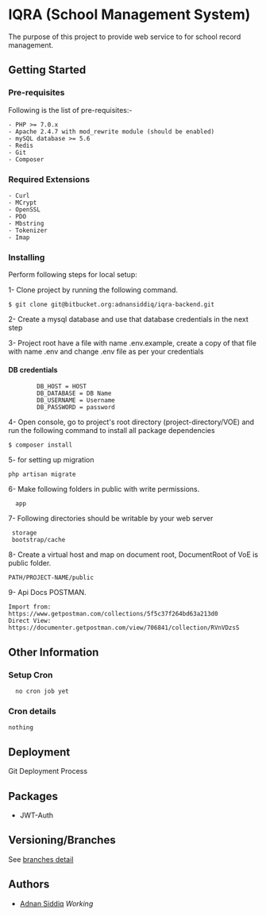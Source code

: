 # IQRA (School Management System)

The purpose of this project to provide web service to for school record management.

## Getting Started

### Pre-requisites

Following is the list of pre-requisites:-
```
- PHP >= 7.0.x
- Apache 2.4.7 with mod_rewrite module (should be enabled)
- mySQL database >= 5.6
- Redis
- Git
- Composer
```
### Required Extensions
```
- Curl
- MCrypt
- OpenSSL
- PDO
- Mbstring
- Tokenizer
- Imap
```
### Installing

Perform following steps for local setup:

1- Clone project by running the following command.

	$ git clone git@bitbucket.org:adnansiddiq/iqra-backend.git
	
2- Create a mysql database and use that database credentials in the next step 

3- Project root have a file with name .env.example, create a copy of that file with name .env and change .env file as per your credentials

#### DB credentials
    		DB_HOST = HOST
    		DB_DATABASE = DB Name
    		DB_USERNAME = Username
    		DB_PASSWORD = password

4- Open console, go to project's root directory (project-directory/VOE) and run the following command to install all package dependencies

    $ composer install
	
5- for setting up migration 

    php artisan migrate
    
6- Make following folders in public with write permissions.

      app
      
7- Following directories should be writable by your web server
    
     storage
     bootstrap/cache
     
8- Create a virtual host and map on document root, DocumentRoot of VoE is public folder.

	PATH/PROJECT-NAME/public

9- Api Docs POSTMAN.

    Import from: https://www.getpostman.com/collections/5f5c37f264bd63a213d0
    Direct View: https://documenter.getpostman.com/view/706841/collection/RVnVDzsS

## Other Information
### Setup Cron
      no cron job yet
### Cron details

    nothing
    
## Deployment

Git Deployment Process

## Packages

- JWT-Auth

## Versioning/Branches

See [branches detail](https://bitbucket.org/adnansiddiq/iqra-backend/branches/)

## Authors

- [Adnan Siddiq](https://bitbucket.org/adnansiddiq) *Working*

